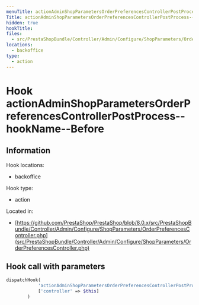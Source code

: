 ```yaml
---
menuTitle: actionAdminShopParametersOrderPreferencesControllerPostProcess--hookName--Before
Title: actionAdminShopParametersOrderPreferencesControllerPostProcess--hookName--Before
hidden: true
hookTitle: 
files:
  - src/PrestaShopBundle/Controller/Admin/Configure/ShopParameters/OrderPreferencesController.php
locations:
  - backoffice
type:
  - action
---
```


# Hook actionAdminShopParametersOrderPreferencesControllerPostProcess--hookName--Before

## Information

Hook locations: 
  - backoffice

Hook type: 
  - action

Located in: 
  - [https://github.com/PrestaShop/PrestaShop/blob/8.0.x/src/PrestaShopBundle/Controller/Admin/Configure/ShopParameters/OrderPreferencesController.php](src/PrestaShopBundle/Controller/Admin/Configure/ShopParameters/OrderPreferencesController.php)

## Hook call with parameters

```php
dispatchHook(
            'actionAdminShopParametersOrderPreferencesControllerPostProcess' . $hookName . 'Before',
            ['controller' => $this]
        )
```
